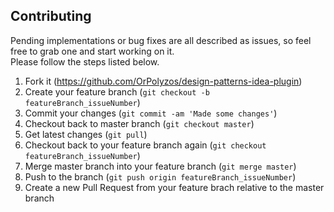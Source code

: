 ## Contributing
Pending implementations or bug fixes are all described as issues, so feel free to grab one and start working on it.</br>
Please follow the steps listed below.
1. Fork it (<https://github.com/OrPolyzos/design-patterns-idea-plugin>)
2. Create your feature branch (`git checkout -b featureBranch_issueNumber`)
3. Commit your changes (`git commit -am 'Made some changes'`)
4. Checkout back to master branch (`git checkout master`)
5. Get latest changes (`git pull`)
6. Checkout back to your feature branch again (`git checkout featureBranch_issueNumber`)
7. Merge master branch into your feature branch (`git merge master`)
8. Push to the branch (`git push origin featureBranch_issueNumber`)
9. Create a new Pull Request from your feature brach relative to the master branch
